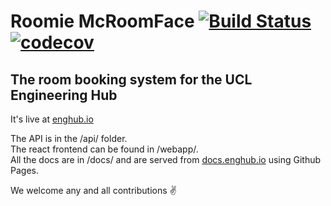 # Roomie McRoomFace [![Build Status](https://travis-ci.org/uclapi/roomie_mcroomface.svg?branch=master)](https://travis-ci.org/uclapi/roomie_mcroomface) [![codecov](https://codecov.io/gh/uclapi/roomie_mcroomface/branch/master/graph/badge.svg)](https://codecov.io/gh/uclapi/roomie_mcroomface)
## The room booking system for the UCL Engineering Hub
It's live at [enghub.io](https://enghub.io)

The API is in the /api/ folder.  
The react frontend can be found in /webapp/.  
All the docs are in /docs/ and are served from [docs.enghub.io](http://docs.enghub.io) using Github Pages.

We welcome any and all contributions :v:
